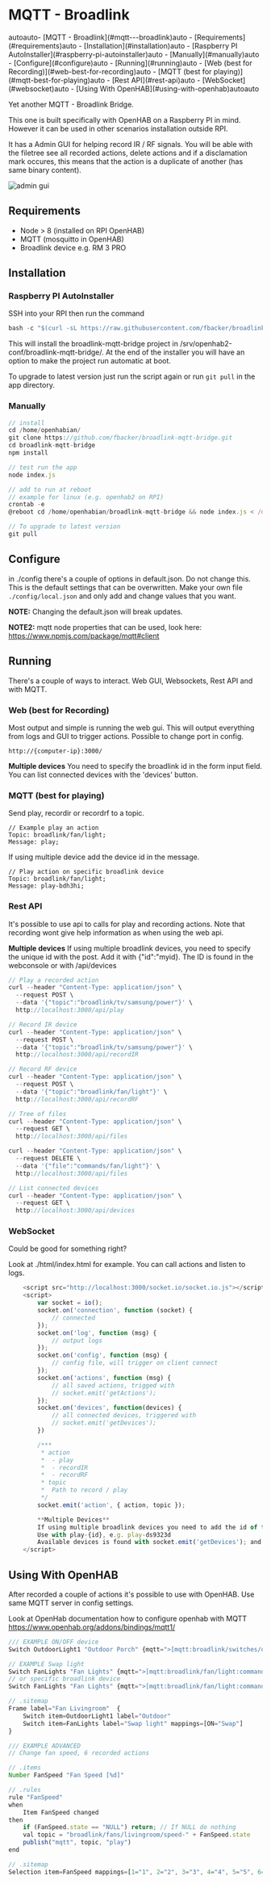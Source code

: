 # MQTT - Broadlink

<!-- TOC -->autoauto- [MQTT - Broadlink](#mqtt---broadlink)auto    - [Requirements](#requirements)auto    - [Installation](#installation)auto        - [Raspberry PI AutoInstaller](#raspberry-pi-autoinstaller)auto        - [Manually](#manually)auto    - [Configure](#configure)auto    - [Running](#running)auto        - [Web (best for Recording)](#web-best-for-recording)auto        - [MQTT (best for playing)](#mqtt-best-for-playing)auto        - [Rest API](#rest-api)auto        - [WebSocket](#websocket)auto    - [Using With OpenHAB](#using-with-openhab)autoauto<!-- /TOC -->

Yet another MQTT - Broadlink Bridge.

This one is built specifically with OpenHAB on a Raspberry PI in mind. However it can be used in other scenarios installation outside RPI.

It has a Admin GUI for helping record IR / RF signals. You will be able with the filetree see all recorded actions, delete actions and if a disclamation mark occures, this means that the action is a duplicate of another (has same binary content).

![admin gui](https://github.com/fbacker/broadlink-mqtt-bridge/raw/master/github/overview1.png)

## Requirements

- Node > 8 (installed on RPI OpenHAB)
- MQTT (mosquitto in OpenHAB)
- Broadlink device e.g. RM 3 PRO

## Installation

### Raspberry PI AutoInstaller

SSH into your RPI then run the command

```js
bash -c "$(curl -sL https://raw.githubusercontent.com/fbacker/broadlink-mqtt-bridge/master/installers/raspberry.sh)"
```

This will install the broadlink-mqtt-bridge project in /srv/openhab2-conf/broadlink-mqtt-bridge/. At the end of the installer you will have an option to make the project run automatic at boot.

To upgrade to latest version just run the script again or run `git pull` in the app directory.

### Manually

```js
// install
cd /home/openhabian/
git clone https://github.com/fbacker/broadlink-mqtt-bridge.git
cd broadlink-mqtt-bridge
npm install

// test run the app
node index.js

// add to run at reboot
// example for linux (e.g. openhab2 on RPI)
crontab -e
@reboot cd /home/openhabian/broadlink-mqtt-bridge && node index.js < /dev/null &

// To upgrade to latest version
git pull
```

## Configure

in ./config there's a couple of options in default.json. Do not change this. This is the default settings that can be overwritten.
Make your own file `./config/local.json` and only add and change values that you want.

**NOTE:** Changing the default.json will break updates.

**NOTE2:** mqtt node properties that can be used, look here: https://www.npmjs.com/package/mqtt#client

## Running

There's a couple of ways to interact. Web GUI, Websockets, Rest API and with MQTT.

### Web (best for Recording)

Most output and simple is running the web gui. This will output everything from logs and GUI to trigger actions. Possible to change port in config.

`http://{computer-ip}:3000/`

**Multiple devices**
You need to specify the broadlink id in the form input field. You can list connected devices with the 'devices' button.

### MQTT (best for playing)

Send play, recordir or recordrf to a topic.

```
// Example play an action
Topic: broadlink/fan/light;
Message: play;
```

If using multiple device add the device id in the message.

```
// Play action on specific broadlink device
Topic: broadlink/fan/light;
Message: play-bdh3hi;
```

### Rest API

It's possible to use api to calls for play and recording actions. Note that recording wont give help information as when using the web api.

**Multiple devices**
If using multiple broadlink devices, you need to specify the unique id with the post. Add it with {"id":"myid}.
The ID is found in the webconsole or with /api/devices

```js
// Play a recorded action
curl --header "Content-Type: application/json" \
  --request POST \
  --data '{"topic":"broadlink/tv/samsung/power"}' \
  http://localhost:3000/api/play

// Record IR device
curl --header "Content-Type: application/json" \
  --request POST \
  --data '{"topic":"broadlink/tv/samsung/power"}' \
  http://localhost:3000/api/recordIR

// Record RF device
curl --header "Content-Type: application/json" \
  --request POST \
  --data '{"topic":"broadlink/fan/light"}' \
  http://localhost:3000/api/recordRF

// Tree of files
curl --header "Content-Type: application/json" \
  --request GET \
  http://localhost:3000/api/files

curl --header "Content-Type: application/json" \
  --request DELETE \
  --data '{"file":"commands/fan/light"}' \
  http://localhost:3000/api/files

// List connected devices
curl --header "Content-Type: application/json" \
  --request GET \
  http://localhost:3000/api/devices
```

### WebSocket

Could be good for something right?

Look at ./html/index.html for example. You can call actions and listen to logs.

```js
    <script src="http://localhost:3000/socket.io/socket.io.js"></script>
    <script>
        var socket = io();
        socket.on('connection', function (socket) {
            // connected
        });
        socket.on('log', function (msg) {
            // output logs
        });
        socket.on('config', function (msg) {
            // config file, will trigger on client connect
        });
        socket.on('actions', function (msg) {
            // all saved actions, trigged with
            // socket.emit('getActions');
        });
        socket.on('devices', function(devices) {
            // all connected devices, triggered with
            // socket.emit('getDevices');
        })

        /***
         * action
         *  - play
         *  - recordIR
         *  - recordRF
         * topic
         *  Path to record / play
         */
        socket.emit('action', { action, topic });

        **Multiple Devices**
        If using multiple broadlink devices you need to add the id of the device you want to use.
        Use with play-{id}, e.g. play-ds9323d
        Available devices is found with socket.emit('getDevices'); and listening to socket.on('devices', function(devices) =>
    </script>
```

## Using With OpenHAB

After recorded a couple of actions it's possible to use with OpenHAB. Use same MQTT server in config settings.

Look at OpenHab documentation how to configure openhab with MQTT https://www.openhab.org/addons/bindings/mqtt1/

```js
/// EXAMPLE ON/OFF device
Switch OutdoorLight1 "Outdoor Porch" {mqtt=">[mqtt:broadlink/switches/outdoor/garden1/on:command:ON:play],>[mqtt:broadlink/switches/outdoor/garden1/off:command:OFF:play]"}

// EXAMPLE Swap light
Switch FanLights "Fan Lights" {mqtt=">[mqtt:broadlink/fan/light:command:ON:play]"}
// or specific broadlink device
Switch FanLights "Fan Lights" {mqtt=">[mqtt:broadlink/fan/light:command:ON:play-23fdsd]"}

// .sitemap
Frame label="Fan Livingroom"  {
    Switch item=OutdoorLight1 label="Outdoor"
    Switch item=FanLights label="Swap light" mappings=[ON="Swap"]
}

/// EXAMPLE ADVANCED
// Change fan speed, 6 recorded actions

// .items
Number FanSpeed "Fan Speed [%d]"

// .rules
rule "FanSpeed"
when
    Item FanSpeed changed
then
    if (FanSpeed.state == "NULL") return; // If NULL do nothing
    val topic = "broadlink/fans/livingroom/speed-" + FanSpeed.state
    publish("mqtt", topic, "play")
end

// .sitemap
Selection item=FanSpeed mappings=[1="1", 2="2", 3="3", 4="4", 5="5", 6="6"]
```
